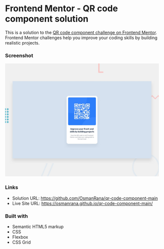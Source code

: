 # Frontend Mentor - QR code component solution

This is a solution to the [QR code component challenge on Frontend Mentor](https://www.frontendmentor.io/challenges/qr-code-component-iux_sIO_H). Frontend Mentor challenges help you improve your coding skills by building realistic projects. 

### Screenshot

![Design preview for the QR code component coding challenge](./design/desktop-preview.jpg)

### Links

- Solution URL: https://github.com/OsmanRana/qr-code-component-main
- Live Site URL: https://osmanrana.github.io/qr-code-component-main/

### Built with

- Semantic HTML5 markup
- CSS
- Flexbox
- CSS Grid